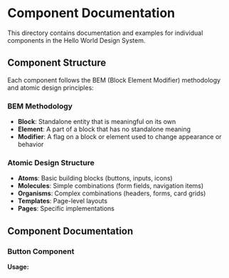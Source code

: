 # Component Documentation

This directory contains documentation and examples for individual components in the Hello World Design System.

## Component Structure

Each component follows the BEM (Block Element Modifier) methodology and atomic design principles:

### BEM Methodology
- **Block**: Standalone entity that is meaningful on its own
- **Element**: A part of a block that has no standalone meaning
- **Modifier**: A flag on a block or element used to change appearance or behavior

### Atomic Design Structure
- **Atoms**: Basic building blocks (buttons, inputs, icons)
- **Molecules**: Simple combinations (form fields, navigation items)
- **Organisms**: Complex combinations (headers, forms, card grids)
- **Templates**: Page-level layouts
- **Pages**: Specific implementations

## Component Documentation

### Button Component

**Usage:**
